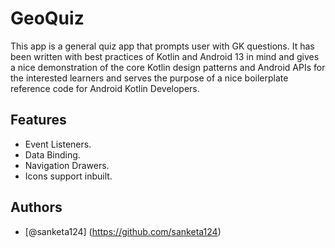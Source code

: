 
# GeoQuiz

This app is a general quiz app that prompts user with GK questions. It has been written with best practices of Kotlin and Android 13 in mind and gives a nice demonstration of the core Kotlin design patterns and Android APIs for the interested learners and serves the purpose of a nice boilerplate reference code for Android Kotlin Developers.





## Features
- Event Listeners.
- Data Binding.
- Navigation Drawers.
- Icons support inbuilt.
## Authors

- [@sanketa124] (https://github.com/sanketa124)

